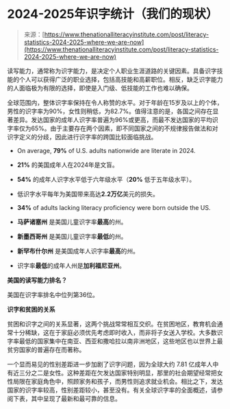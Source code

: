 <!--yml

category: 未分类

date: 2024-05-29 12:44:13

-->

# 2024-2025年识字统计（我们的现状）

> 来源：[https://www.thenationalliteracyinstitute.com/post/literacy-statistics-2024-2025-where-we-are-now](https://www.thenationalliteracyinstitute.com/post/literacy-statistics-2024-2025-where-we-are-now)

读写能力，通常称为识字能力，是决定个人职业生涯道路的关键因素。具备识字技能的个人可以获得广泛的职业选择，包括高技能和高薪职位。相反，缺乏识字能力的人面临极为有限的选择，即使是入门级、低技能的工作也难以确保。

全球范围内，整体识字率保持在令人称赞的水平。对于年龄在15岁及以上的个体，男性的识字率为90%，女性则稍低，为82.7%。值得注意的是，各国之间存在显著差异。发达国家的成年人识字率普遍为96%或更高，而最不发达国家的平均识字率仅为65%。由于主要存在两个因素，即不同国家之间的不规律报告做法和对识字定义的分歧，因此进行识字率的跨国比较面临挑战。

+   On average, **79%** of U.S. adults nationwide are literate in 2024.

+   **21%** 的美国成年人在2024年是文盲。

+   **54%** 的成年人识字水平低于六年级水平（**20%** 低于五年级水平）。

+   低识字水平每年为美国带来高达**2.2万亿**美元的损失。

+   **34%** of adults lacking literacy proficiency were born outside the US.

+   **马萨诸塞州** 是美国儿童识字率**最高**的州。

+   **新墨西哥州** 是美国儿童识字率**最低**的州。

+   **新罕布什尔州** 是美国成年人识字率**最高**的州。

+   识字率**最低**的成年人州是**加利福尼亚州**。

**美国的读写能力排名？**

美国在识字率排名中位列第36位。

**识字和贫困的关系**

贫困和识字之间的关系显著，这两个挑战常常相互交织。在贫困地区，教育机会通常十分稀缺，这在于家庭必须优先考虑即时收入，而非将子女送入学校。大多数识字率最低的国家集中在南亚、西亚和撒哈拉以南非洲地区，这些地区也以世界上最贫穷国家的普遍存在而著称。

一个显而易见的性别差距进一步加剧了识字问题，因为全球大约 7.81 亿成年人中有近三分之二是女性。这种差距在欠发达国家特别明显，那里的社会期望经常把女性局限在家庭角色中，照顾家务和孩子，而男性则追求就业机会。相比之下，发达国家的识字率较高，性别差距较小，甚至没有。有关全球识字率的全面概述，请参阅下表，其中呈现了最新和最可靠的信息。
